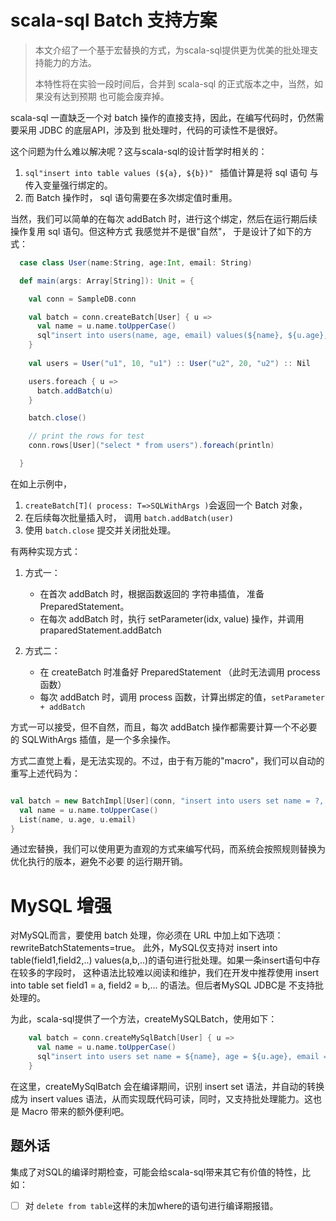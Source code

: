 # scala-sql Batch 支持方案

> 本文介绍了一个基于宏替换的方式，为scala-sql提供更为优美的批处理支持能力的方法。
> 
> 本特性将在实验一段时间后，合并到 scala-sql 的正式版本之中，当然，如果没有达到预期
> 也可能会废弃掉。

scala-sql 一直缺乏一个对 batch 操作的直接支持，因此，在编写代码时，仍然需要采用 JDBC 的底层API，涉及到
批处理时，代码的可读性不是很好。

这个问题为什么难以解决呢？这与scala-sql的设计哲学时相关的：

1. `sql"insert into table values (${a}, ${b})" ` 插值计算是将 sql 语句 与 传入变量强行绑定的。
2. 而 Batch 操作时， sql 语句需要在多次绑定值时重用。

当然，我们可以简单的在每次 addBatch 时，进行这个绑定，然后在运行期后续操作复用 sql 语句。但这种方式
我感觉并不是很"自然"， 于是设计了如下的方式：

```scala
  case class User(name:String, age:Int, email: String)

  def main(args: Array[String]): Unit = {

    val conn = SampleDB.conn

    val batch = conn.createBatch[User] { u =>
      val name = u.name.toUpperCase()
      sql"insert into users(name, age, email) values(${name}, ${u.age}, ${u.email})"
    }
    
    val users = User("u1", 10, "u1") :: User("u2", 20, "u2") :: Nil

    users.foreach { u =>
      batch.addBatch(u)
    }

    batch.close()

    // print the rows for test
    conn.rows[User]("select * from users").foreach(println)

  }

```

在如上示例中，
1. `createBatch[T]( process: T=>SQLWithArgs )`会返回一个 Batch 对象，
2. 在后续每次批量插入时， 调用 `batch.addBatch(user)`
3. 使用 `batch.close` 提交并关闭批处理。

有两种实现方式：

1. 方式一：

    - 在首次 addBatch 时，根据函数返回的 字符串插值， 准备 PreparedStatement。
    - 在每次 addBatch 时，执行 setParameter(idx, value) 操作，并调用 praparedStatement.addBatch

2. 方式二：

    - 在 createBatch 时准备好 PreparedStatement （此时无法调用 process 函数）
    - 每次 addBatch 时，调用 process 函数，计算出绑定的值，`setParameter + addBatch`
  
方式一可以接受，但不自然，而且，每次 addBatch 操作都需要计算一个不必要的 SQLWithArgs 插值，是一个多余操作。

方式二直觉上看，是无法实现的。不过，由于有万能的"macro"，我们可以自动的重写上述代码为：

```scala

val batch = new BatchImpl[User](conn, "insert into users set name = ?, age = ?, email = ?") { u =>
  val name = u.name.toUpperCase()
  List(name, u.age, u.email) 
}

```

通过宏替换，我们可以使用更为直观的方式来编写代码，而系统会按照规则替换为优化执行的版本，避免不必要
的运行期开销。

# MySQL 增强
对MySQL而言，要使用 batch 处理，你必须在 URL 中加上如下选项：rewriteBatchStatements=true。
此外，MySQL仅支持对 insert into table(field1,field2,..) values(a,b,..)的语句进行批处理。如果一条insert语句中存在较多的字段时，
这种语法比较难以阅读和维护，我们在开发中推荐使用 insert into table set field1 = a, field2 = b,... 的语法。但后者MySQL JDBC是
不支持批处理的。

为此，scala-sql提供了一个方法，createMySQLBatch，使用如下：
```scala
    val batch = conn.createMySqlBatch[User] { u =>
      val name = u.name.toUpperCase()
      sql"insert into users set name = ${name}, age = ${u.age}, email = ${u.email}"
    }
```
在这里，createMySqlBatch 会在编译期间，识别 insert set 语法，并自动的转换成为 insert values 语法，从而实现既代码可读，同时，又支持批处理能力。这也是 Macro 带来的额外便利吧。

## 题外话
集成了对SQL的编译时期检查，可能会给scala-sql带来其它有价值的特性，比如：
- [ ] 对 `delete from table`这样的未加where的语句进行编译期报错。

